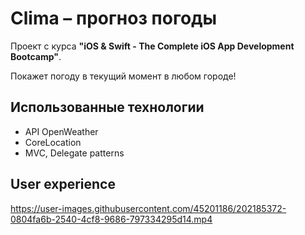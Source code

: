 # Clima – прогноз погоды
Проект с курса **"iOS & Swift - The Complete iOS App Development Bootcamp"**. 

Покажет погоду в текущий момент в любом городе!

## Использованные технологии
- API OpenWeather
- CoreLocation
- MVC, Delegate patterns

## User experience 

https://user-images.githubusercontent.com/45201186/202185372-0804fa6b-2540-4cf8-9686-797334295d14.mp4

